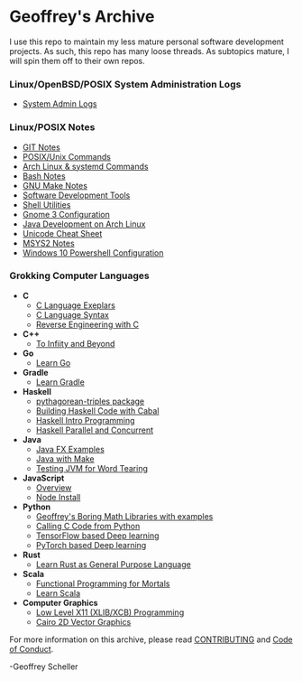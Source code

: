 # Geoffrey's Archive
I use this repo to maintain my less mature personal software
development projects.  As such, this repo has many loose threads.
As subtopics mature, I will spin them off to their own repos.

### Linux/OpenBSD/POSIX System Administration Logs
  * [System Admin Logs](adminLogs)

### Linux/POSIX Notes
  * [GIT Notes](notes/gitNotes.txt)
  * [POSIX/Unix Commands](notes/unixCommands.txt)
  * [Arch Linux & systemd Commands](notes/archLinuxNotes.txt)
  * [Bash Notes](notes/bashNotes.txt)
  * [GNU Make Notes](notes/makeNotes.md)
  * [Software Development Tools](notes/softwareDevTools.md)
  * [Shell Utilities](notes/shellUtilities.txt)
  * [Gnome 3 Configuration](notes/gnome3Conf.md)
  * [Java Development on Arch Linux](notes/archJava.txt)
  * [Unicode Cheat Sheet](notes/unicodeCheatSheet.txt)
  * [MSYS2 Notes](notes/msys2Notes.txt)
  * [Windows 10 Powershell Configuration](notes/win10PowershellConf/)

### Grokking Computer Languages
  * __C__
    * [C Language Exeplars](grok/C/CExemplars/)
    * [C Language Syntax](grok/C/CSyntax/)
    * [Reverse Engineering with C](grok/C/CRevEngineer/)
  * __C++__
    * [To Infiity and Beyond](grok/C++/ToInfinityAndBeyond/)
  * __Go__
    * [Learn Go](grok/Go/)
  * __Gradle__
    * [Learn Gradle](grok/Gradle/)
  * __Haskell__
    * [pythagorean-triples package](grok/Haskell/pythag-triples)
    * [Building Haskell Code with Cabal](grok/Haskell/buildingHaskellCode/)
    * [Haskell Intro Programming](grok/Haskell/haskellIntroProgramming/)
    * [Haskell Parallel and Concurrent](grok/Haskell/haskellParallelAndConcurrent/)
  * __Java__
    * [Java FX Examples](grok/Java/javafxExamples/)
    * [Java with Make](grok/Java/javaWithMake/)
    * [Testing JVM for Word Tearing](grok/Java/wordTearing/)
  * __JavaScript__
    * [Overview](grok/JavaScript/)
    * [Node Install](grok/JavaScript/node-install/)
  * __Python__
    * [Geoffrey's Boring Math Libraries with examples](grok/Python/boring_math/)
    * [Calling C Code from Python](grok/Python/C_call/)
    * [TensorFlow based Deep learning](grok/Python/tensorflow/)
    * [PyTorch based Deep learning](grok/Python/pyTorch/)
  * __Rust__
    * [Learn Rust as General Purpose Language](grok/Rust/learnRust/)
  * __Scala__
    * [Functional Programming for Mortals](grok/Scala/fpForMortals/)
    * [Learn Scala](grok/Scala/learnScala/)
  * __Computer Graphics__
    * [Low Level X11 (XLIB/XCB) Programming](grok/Graphics/XWindows)
    * [Cairo 2D Vector Graphics](grok/Graphics/Cairo)

For more information on this archive, please read
[CONTRIBUTING](CONTRIBUTING.md)
and
[Code of Conduct](CODE_OF_CONDUCT.md).

-Geoffrey Scheller
